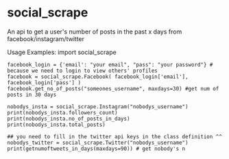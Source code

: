 # social_scrape
An api to get a user's number of posts in the past x days from facebook/instagram/twitter


Usage Examples:
    import social_scrape
    
    facebook_login = {'email': "your email", "pass": "your password"} # because we need to login to view others' profiles
    facebook = social_scrape.Facebook( facebook_login['email'], facebook_login['pass'] )
    facebook.get_no_of_posts("someones_username", maxdays=30) #get num of posts in 30 days

    nobodys_insta = social_scrape.Instagram("nobodys_username")
    print(nobodys_insta.followers_count)
    print(nobodys_insta.no_of_posts_in_days)
    print(nobodys_insta.total_posts)

    ## you need to fill in the twitter api keys in the class definition ^^
    nobodys_twitter = social_scrape.Twitter("nobodys_username")
    print(getnumoftweets_in_days(maxdays=90)) # get nobody's n
